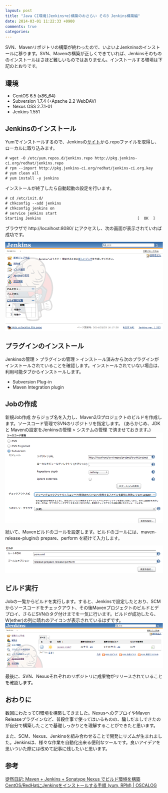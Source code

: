 ```yaml
---
layout: post
title: "Java CI環境(Jenkins+α)構築のおさらい その3 Jenkins構築編"
date: 2014-03-01 11:22:33 +0900
comments: true
categories: 
---
```

SVN、Mavenリポジトリの構築が終わったので、いよいよJenkninsのインストールに移ります。SVN、Mavenの構築が正しくできていれば、Jenkinsそのもののインストールはさほど難しいものではありません。インストールする環境は下記のとおりです。

## 環境

* CentOS 6.5 (x86_64)
* Subversion 1.7.4 (+Apache 2.2 WebDAV)
* Nexus OSS 2.7.1-01
* Jenkins 1.551

## Jenkinsのインストール

Yumでインストールするので、Jenkinsの[サイト](http://pkg.jenkins-ci.org/redhat/jenkins.repo)から.repoファイルを取得し、ローカルに取り込みます。

    # wget -O /etc/yum.repos.d/jenkins.repo http://pkg.jenkins-ci.org/redhat/jenkins.repo
    # rpm --import http://pkg.jenkins-ci.org/redhat/jenkins-ci.org.key
    # yum clean all
    # yum install -y jenkins

インストールが終了したら自動起動の設定を行います。

    # cd /etc/init.d/
    # chkconfig --add jenkins
    # chkconfig jenkins on
    # service jenkins start 
    Starting Jenkins                                           [  OK  ]

ブラウザで http://localhost:8080/ にアクセスし、次の画面が表示されていれば成功です。

![Jenkins Capture](/images/20140301/jenkins1.png)

## プラグインのインストール
Jenkinsの管理 > プラグインの管理 > インストール済みから次のプラグインがインストールされていることを確認します。インストールされていない場合は、利用可能タブからインストールします。

* Subversion Plug-in
* Maven Integration plugin

## Jobの作成

新規Job作成 からジョブ名を入力し、Maven2/3プロジェクトのビルドを作成します。ソースコード管理でSVNのリポジトリを指定します。
(あらかじめ、JDK と Mavenの設定をJenkinsの管理 > システムの管理 で済ませておきます。)
![SCM](/images/20140301/jenkins2.png)

続いて、Mavenビルドのゴールを設定します。ビルドのゴールには、maven-release-pluginの prepare、perform を続けて入力します。

![Maven](/images/20140301/jenkins3.png)

## ビルド実行

Jobの一覧からビルドを実行します。すると、Jenkinsで設定したとおり、SCMからソースコードをチェックアウト、その後Mavenプロジェクトのビルドとデプロイ、さらにSVNのタグ付けまでを一気に行います。ビルドが成功したら、W(ether)の列に晴れのアイコンが表示されているはずです。
![Build](/images/20140301/jenkins4.png)


最後に、SVN、Nexusそれぞれのリポジトリに成果物がリリースされていることを確認します。

## おわりに

数回にわたってCI環境を構築してきました。NexusへのデプロイやMaven Releaseプラグインなど、普段仕事で使ってはいるものの、騙しだましできたのが自分で構築したことで基礎しっかりとを理解することができたと思います。

また、SCM、Nexus、Jenkinsを組み合わせることで開発にリズムが生まれました。Jenkinsは、様々な作業を自動化出来る便利なツールです。良いアイデアを思いついた際には改めて記事に残したいと思います。

## 参考
[徒然日記: Maven + Jenkins + Sonatype Nexus でビルド環境を構築](http://green-tea-stalk.blogspot.jp/2012/09/maven-jenkins-sonatype-nexus.html)
[CentOS/RedHatにJenkinsをインストールする手順 (yum, RPM) | OSCALOG](http://oscasierra.net/2013/05/jenkins-to-redhat/)
